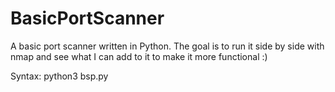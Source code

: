 # BasicPortScanner
A basic port scanner written in Python. The goal is to run it side by side with nmap and see what I can add to it to make it more functional :)

Syntax: python3 bsp.py <ip>
